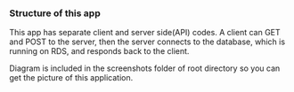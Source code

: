 ### Structure of this app

This app has separate client and server side(API) codes.
A client can GET and POST to the server, then the server connects to the database, which is running on RDS, and responds back to the client.

Diagram is included in the screenshots folder of root directory so you can get the picture of this application.
